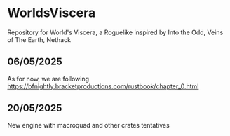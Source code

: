 # WorldsViscera
Repository for World's Viscera, a Roguelike inspired by Into the Odd, Veins of The Earth, Nethack 

## 06/05/2025

As for now, we are following https://bfnightly.bracketproductions.com/rustbook/chapter_0.html 

## 20/05/2025

New engine with macroquad and other crates tentatives